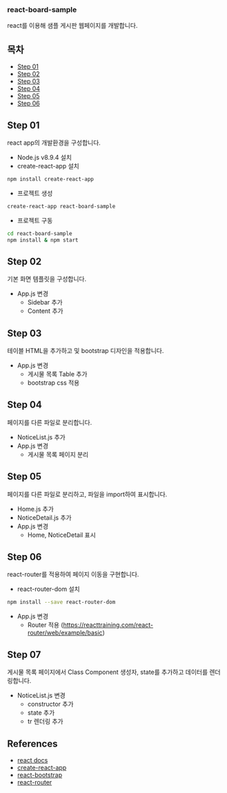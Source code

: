 ### react-board-sample
react를 이용해 샘플 게시판 웹페이지를 개발합니다.

## 목차
- [Step 01](#step-01)
- [Step 02](#step-02)
- [Step 03](#step-03)
- [Step 04](#step-04)
- [Step 05](#step-05)
- [Step 06](#step-06)

## Step 01
react app의 개발환경을 구성합니다.

- Node.js v8.9.4 설치
- create-react-app 설치
```sh
npm install create-react-app
```
- 프로젝트 생성
```sh
create-react-app react-board-sample
```
- 프로젝트 구동
```sh
cd react-board-sample
npm install & npm start
```

## Step 02
기본 화면 템플릿을 구성합니다.

- App.js 변경
  - Sidebar 추가
  - Content 추가

## Step 03
테이블 HTML을 추가하고 및 bootstrap 디자인을 적용합니다.

- App.js 변경
  - 게시물 목록 Table 추가
  - bootstrap css 적용

## Step 04
페이지를 다른 파일로 분리합니다.

- NoticeList.js 추가
- App.js 변경
  - 게시물 목록 페이지 분리

## Step 05
페이지를 다른 파일로 분리하고, 파일을 import하여 표시합니다.

- Home.js 추가
- NoticeDetail.js 추가
- App.js 변경
  - Home, NoticeDetail 표시

## Step 06
react-router를 적용하여 페이지 이동을 구현합니다.

- react-router-dom 설치 
```sh
npm install --save react-router-dom
```
- App.js 변경
  - Router 적용 (https://reacttraining.com/react-router/web/example/basic)

## Step 07
게시물 목록 페이지에서 Class Component 생성자, state를 추가하고 데이터를 렌더링합니다.

- NoticeList.js 변경
  - constructor 추가
  - state 추가
  - tr 렌더링 추가


## References
- [react docs](https://reactjs.org/docs/getting-started.html)
- [create-react-app](https://github.com/facebook/create-react-app/blob/master/packages/react-scripts/template/README.md)
- [react-bootstrap](https://react-bootstrap.github.io/getting-started/introduction)
- [react-router](https://reacttraining.com/react-router/web/example/basic)
